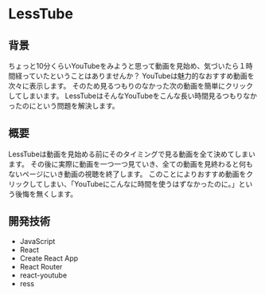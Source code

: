 # LessTube

## 背景

ちょっと10分くらいYouTubeをみようと思って動画を見始め、気づいたら１時間経っていたということはありませんか？
YouTubeは魅力的なおすすめ動画を次々に表示します。
そのため見るつもりのなかった次の動画を簡単にクリックしてしまいます。
LessTubeはそんなYouTubeをこんな長い時間見るつもりなかったのにという問題を解決します。

## 概要

LessTubeは動画を見始める前にそのタイミングで見る動画を全て決めてしまいます。
その後に実際に動画を一つ一つ見ていき、全ての動画を見終わると何もないページにいき動画の視聴を終了します。
このことによりおすすめ動画をクリックしてしまい、「YouTubeにこんなに時間を使うはずなかったのに。」という後悔を無くします。

## 開発技術

- JavaScript
- React
- Create React App
- React Router
- react-youtube
- ress